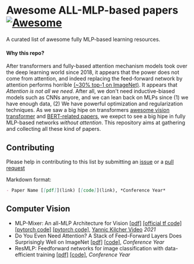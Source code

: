 # Awesome ALL-MLP-based papers[![Awesome](https://awesome.re/badge.svg)](https://awesome.re)

A curated list of awesome fully MLP-based learning resources. 

#### Why this repo?
After transformers and fully-based attention mechanism models took over the deep learning world since 2018, it appears that the power does not come from attention, and indeed replacing the feed-forward network by attention performs horrible [(~30% top-1 on ImageNet)](https://arxiv.org/pdf/2105.02723.pdf). It appears that *Attention is not all we need*. After all, we don't need inductive-biased models such as CNNs anyore, and we can lean back on MLPs since (1) we have enough data, (2) We have powerful optimization and regularization techniques. As we saw a big hipe on transformers [awesome vision transformer](https://github.com/dk-liang/Awesome-Visual-Transformer) and [BERT-related papers](https://github.com/tomohideshibata/BERT-related-papers), we exepct to see a big hipe in fully MLP-based networks *without attention*. This repository aims at gathering and collecting all these kind of papers.

## Contributing
Please help in contributing to this list by submitting an [issue](https://github.com/fawazsammani/awesome-mlp-mixer/issues) or a [pull request](https://github.com/fawazsammani/awesome-mlp-mixer/pulls)

Markdown format:
```markdown
- Paper Name [[pdf]](link) [[code]](link), *Conference Year*
```


## Computer Vision
- MLP-Mixer: An all-MLP Architecture for Vision [[pdf]](link) [[official tf code]](https://github.com/google-research/vision_transformer/tree/linen) [[pytorch code]](https://github.com/rishikksh20/MLP-Mixer-pytorch) [[pytorch code]](https://github.com/lucidrains/mlp-mixer-pytorch), [Yannic Kilcher Video](https://www.youtube.com/watch?v=7K4Z8RqjWIk) *2021*
- Do You Even Need Attention? A Stack of Feed-Forward Layers Does Surprisingly Well on ImageNet [[pdf]](https://arxiv.org/pdf/2105.02723.pdf) [[code]](https://github.com/lukemelas/do-you-even-need-attention), *Conference Year*
- ResMLP: Feedforward networks for image classification with data-efficient training [[pdf]](https://arxiv.org/pdf/2105.03404.pdf) [[code]](https://github.com/lucidrains/res-mlp-pytorch), *Conference Year*
